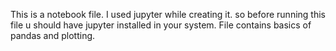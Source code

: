 This is a notebook file.
I used jupyter while creating it.
so before running this file u should have jupyter installed in your system.
File contains basics of pandas and plotting.

